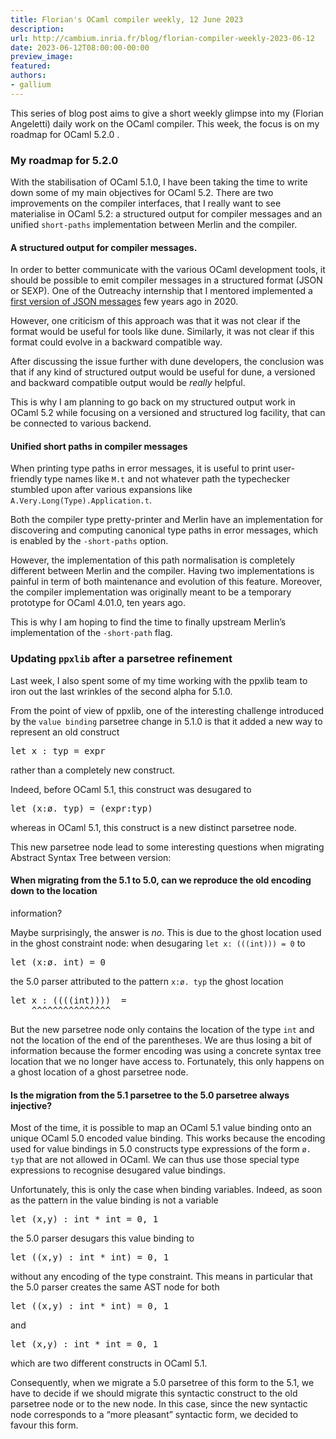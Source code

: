 ```yaml
---
title: Florian's OCaml compiler weekly, 12 June 2023
description:
url: http://cambium.inria.fr/blog/florian-compiler-weekly-2023-06-12
date: 2023-06-12T08:00:00-00:00
preview_image:
featured:
authors:
- gallium
---
```





<p>This series of blog post aims to give a short weekly glimpse into my
(Florian Angeletti) daily work on the OCaml compiler. This week, the
focus is on my roadmap for OCaml 5.2.0 .</p>


  

<h3>My roadmap for 5.2.0</h3>
<p>With the stabilisation of OCaml 5.1.0, I have been taking the time to
write down some of my main objectives for OCaml 5.2. There are two
improvements on the compiler interfaces, that I really want to see
materialise in OCaml 5.2: a structured output for compiler messages and
an unified <code>short-paths</code> implementation between Merlin and
the compiler.</p>
<h4>A structured output
for compiler messages.</h4>
<p>In order to better communicate with the various OCaml development
tools, it should be possible to emit compiler messages in a structured
format (JSON or SEXP). One of the Outreachy internship that I mentored
implemented a <a href="https://github.com/ocaml/ocaml/pull/9979">first
version of JSON messages</a> few years ago in 2020.</p>
<p>However, one criticism of this approach was that it was not clear if
the format would be useful for tools like dune. Similarly, it was not
clear if this format could evolve in a backward compatible way.</p>
<p>After discussing the issue further with dune developers, the
conclusion was that if any kind of structured output would be useful for
dune, a versioned and backward compatible output would be
<em>really</em> helpful.</p>
<p>This is why I am planning to go back on my structured output work in
OCaml 5.2 while focusing on a versioned and structured log facility,
that can be connected to various backend.</p>
<h4>Unified short paths in
compiler messages</h4>
<p>When printing type paths in error messages, it is useful to print
user-friendly type names like <code>M.t</code> and not whatever path the
typechecker stumbled upon after various expansions like
<code>A.Very.Long(Type).Application.t</code>.</p>
<p>Both the compiler type pretty-printer and Merlin have an
implementation for discovering and computing canonical type paths in
error messages, which is enabled by the <code>-short-paths</code>
option.</p>
<p>However, the implementation of this path normalisation is completely
different between Merlin and the compiler. Having two implementations is
painful in term of both maintenance and evolution of this feature.
Moreover, the compiler implementation was originally meant to be a
temporary prototype for OCaml 4.01.0, ten years ago.</p>
<p>This is why I am hoping to find the time to finally upstream Merlin&rsquo;s
implementation of the <code>-short-path</code> flag.</p>
<h3>Updating
<code>ppxlib</code> after a parsetree refinement</h3>
<p>Last week, I also spent some of my time working with the ppxlib team
to iron out the last wrinkles of the second alpha for 5.1.0.</p>
<p>From the point of view of ppxlib, one of the interesting challenge
introduced by the <code>value binding</code> parsetree change in 5.1.0
is that it added a new way to represent an old construct</p>
<div class="highlight"><pre><span></span>let x : typ = expr
</pre></div>

<p>rather than a completely new construct.</p>
<p>Indeed, before OCaml 5.1, this construct was desugared to</p>
<div class="highlight"><pre><span></span>let (x:&oslash;. typ) = (expr:typ)
</pre></div>

<p>whereas in OCaml 5.1, this construct is a new distinct parsetree
node.</p>
<p>This new parsetree node lead to some interesting questions when
migrating Abstract Syntax Tree between version:</p>
<h4>When
migrating from the 5.1 to 5.0, can we reproduce the old encoding down to
the location</h4>
<p>information?</p>
<p>Maybe surprisingly, the answer is <em>no</em>. This is due to the
ghost location used in the ghost constraint node: when desugaring
<code>let x: (((int))) = 0</code> to</p>
<div class="highlight"><pre><span></span><span class="k">let</span> <span class="o">(</span><span class="n">x</span><span class="o">:</span><span class="n">&oslash;</span><span class="o">.</span> <span class="kt">int</span><span class="o">)</span> <span class="o">=</span> <span class="mi">0</span>
</pre></div>

<p>the 5.0 parser attributed to the pattern <code>x:&oslash;. typ</code> the
ghost location</p>
<div class="highlight"><pre><span></span><span class="k">let</span> <span class="n">x</span> <span class="o">:</span> <span class="o">((((</span><span class="kt">int</span><span class="o">))))</span>  <span class="o">=</span>
    <span class="o">^^^^^^^^^^^^^^^</span>
</pre></div>

<p>But the new parsetree node only contains the location of the type
<code>int</code> and not the location of the end of the parentheses. We
are thus losing a bit of information because the former encoding was
using a concrete syntax tree location that we no longer have access to.
Fortunately, this only happens on a ghost location of a ghost parsetree
node.</p>
<h4>Is
the migration from the 5.1 parsetree to the 5.0 parsetree always
injective?</h4>
<p>Most of the time, it is possible to map an OCaml 5.1 value binding
onto an unique OCaml 5.0 encoded value binding. This works because the
encoding used for value bindings in 5.0 constructs type expressions of
the form <code>&oslash;. typ</code> that are not allowed in OCaml. We can thus
use those special type expressions to recognise desugared value
bindings.</p>
<p>Unfortunately, this is only the case when binding variables. Indeed,
as soon as the pattern in the value binding is not a variable</p>
<div class="highlight"><pre><span></span><span class="k">let</span> <span class="o">(</span><span class="n">x</span><span class="o">,</span><span class="n">y</span><span class="o">)</span> <span class="o">:</span> <span class="kt">int</span> <span class="o">*</span> <span class="kt">int</span> <span class="o">=</span> <span class="mi">0</span><span class="o">,</span> <span class="mi">1</span>
</pre></div>

<p>the 5.0 parser desugars this value binding to</p>
<div class="highlight"><pre><span></span><span class="k">let</span> <span class="o">((</span><span class="n">x</span><span class="o">,</span><span class="n">y</span><span class="o">)</span> <span class="o">:</span> <span class="kt">int</span> <span class="o">*</span> <span class="kt">int</span><span class="o">)</span> <span class="o">=</span> <span class="mi">0</span><span class="o">,</span> <span class="mi">1</span>
</pre></div>

<p>without any encoding of the type constraint. This means in particular
that the 5.0 parser creates the same AST node for both</p>
<div class="highlight"><pre><span></span><span class="k">let</span> <span class="o">((</span><span class="n">x</span><span class="o">,</span><span class="n">y</span><span class="o">)</span> <span class="o">:</span> <span class="kt">int</span> <span class="o">*</span> <span class="kt">int</span><span class="o">)</span> <span class="o">=</span> <span class="mi">0</span><span class="o">,</span> <span class="mi">1</span>
</pre></div>

<p>and</p>
<div class="highlight"><pre><span></span><span class="k">let</span> <span class="o">(</span><span class="n">x</span><span class="o">,</span><span class="n">y</span><span class="o">)</span> <span class="o">:</span> <span class="kt">int</span> <span class="o">*</span> <span class="kt">int</span> <span class="o">=</span> <span class="mi">0</span><span class="o">,</span> <span class="mi">1</span>
</pre></div>

<p>which are two different constructs in OCaml 5.1.</p>
<p>Consequently, when we migrate a 5.0 parsetree of this form to the
5.1, we have to decide if we should migrate this syntactic construct to
the old parsetree node or to the new node. In this case, since the new
syntactic node corresponds to a &ldquo;more pleasant&rdquo; syntactic form, we
decided to favour this form.</p>


